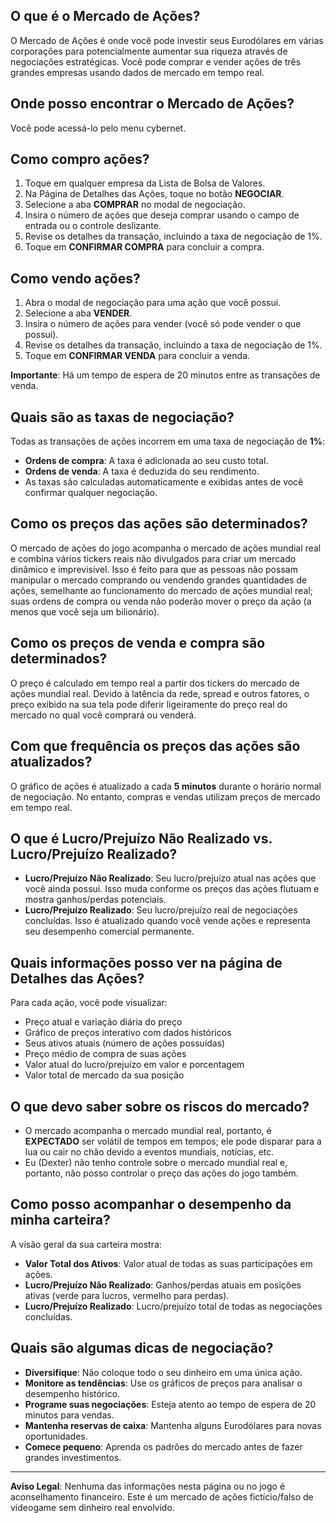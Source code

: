 ## O que é o Mercado de Ações?

O Mercado de Ações é onde você pode investir seus Eurodólares em várias corporações para potencialmente aumentar sua riqueza através de negociações estratégicas. Você pode comprar e vender ações de três grandes empresas usando dados de mercado em tempo real.

## Onde posso encontrar o Mercado de Ações?

Você pode acessá-lo pelo menu cybernet.

## Como compro ações?

1. Toque em qualquer empresa da Lista de Bolsa de Valores.
2. Na Página de Detalhes das Ações, toque no botão **NEGOCIAR**.
3. Selecione a aba **COMPRAR** no modal de negociação.
4. Insira o número de ações que deseja comprar usando o campo de entrada ou o controle deslizante.
5. Revise os detalhes da transação, incluindo a taxa de negociação de 1%.
6. Toque em **CONFIRMAR COMPRA** para concluir a compra.

## Como vendo ações?

1. Abra o modal de negociação para uma ação que você possui.
2. Selecione a aba **VENDER**.
3. Insira o número de ações para vender (você só pode vender o que possui).
4. Revise os detalhes da transação, incluindo a taxa de negociação de 1%.
5. Toque em **CONFIRMAR VENDA** para concluir a venda.

**Importante**: Há um tempo de espera de 20 minutos entre as transações de venda.

## Quais são as taxas de negociação?

Todas as transações de ações incorrem em uma taxa de negociação de **1%**:

- **Ordens de compra**: A taxa é adicionada ao seu custo total.
- **Ordens de venda**: A taxa é deduzida do seu rendimento.
- As taxas são calculadas automaticamente e exibidas antes de você confirmar qualquer negociação.

## Como os preços das ações são determinados?

O mercado de ações do jogo acompanha o mercado de ações mundial real e combina vários tickers reais não divulgados para criar um mercado dinâmico e imprevisível. Isso é feito para que as pessoas não possam manipular o mercado comprando ou vendendo grandes quantidades de ações, semelhante ao funcionamento do mercado de ações mundial real; suas ordens de compra ou venda não poderão mover o preço da ação (a menos que você seja um bilionário).

## Como os preços de venda e compra são determinados?

O preço é calculado em tempo real a partir dos tickers do mercado de ações mundial real. Devido à latência da rede, spread e outros fatores, o preço exibido na sua tela pode diferir ligeiramente do preço real do mercado no qual você comprará ou venderá.

## Com que frequência os preços das ações são atualizados?

O gráfico de ações é atualizado a cada **5 minutos** durante o horário normal de negociação. No entanto, compras e vendas utilizam preços de mercado em tempo real.

## O que é Lucro/Prejuízo Não Realizado vs. Lucro/Prejuízo Realizado?

- **Lucro/Prejuízo Não Realizado**: Seu lucro/prejuízo atual nas ações que você ainda possui. Isso muda conforme os preços das ações flutuam e mostra ganhos/perdas potenciais.
- **Lucro/Prejuízo Realizado**: Seu lucro/prejuízo real de negociações concluídas. Isso é atualizado quando você vende ações e representa seu desempenho comercial permanente.

## Quais informações posso ver na página de Detalhes das Ações?

Para cada ação, você pode visualizar:

- Preço atual e variação diária do preço
- Gráfico de preços interativo com dados históricos
- Seus ativos atuais (número de ações possuídas)
- Preço médio de compra de suas ações
- Valor atual do lucro/prejuízo em valor e porcentagem
- Valor total de mercado da sua posição

## O que devo saber sobre os riscos do mercado?

- O mercado acompanha o mercado mundial real, portanto, é **EXPECTADO** ser volátil de tempos em tempos; ele pode disparar para a lua ou cair no chão devido a eventos mundiais, notícias, etc.
- Eu (Dexter) não tenho controle sobre o mercado mundial real e, portanto, não posso controlar o preço das ações do jogo também.

## Como posso acompanhar o desempenho da minha carteira?

A visão geral da sua carteira mostra:

- **Valor Total dos Ativos**: Valor atual de todas as suas participações em ações.
- **Lucro/Prejuízo Não Realizado**: Ganhos/perdas atuais em posições ativas (verde para lucros, vermelho para perdas).
- **Lucro/Prejuízo Realizado**: Lucro/prejuízo total de todas as negociações concluídas.

## Quais são algumas dicas de negociação?

- **Diversifique**: Não coloque todo o seu dinheiro em uma única ação.
- **Monitore as tendências**: Use os gráficos de preços para analisar o desempenho histórico.
- **Programe suas negociações**: Esteja atento ao tempo de espera de 20 minutos para vendas.
- **Mantenha reservas de caixa**: Mantenha alguns Eurodólares para novas oportunidades.
- **Comece pequeno**: Aprenda os padrões do mercado antes de fazer grandes investimentos.

---

**Aviso Legal**:
Nenhuma das informações nesta página ou no jogo é aconselhamento financeiro. Este é um mercado de ações fictício/falso de videogame sem dinheiro real envolvido.
